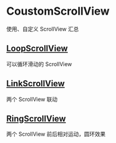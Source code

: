# CoustomScrollView
使用、自定义 ScrollView 汇总
## [LoopScrollView](https://github.com/MTAndroidDev/CoustomScrollView/tree/LoopScrollView)
可以循环滑动的 ScrollView 
## [LinkScrollView](https://github.com/MTAndroidDev/CoustomScrollView/tree/LinkScrollView)
两个 ScrollView 联动
## [RingScrollView](https://github.com/MTAndroidDev/CoustomScrollView/tree/RingScrollView)
两个 ScrollView 前后相对运动，圆环效果

